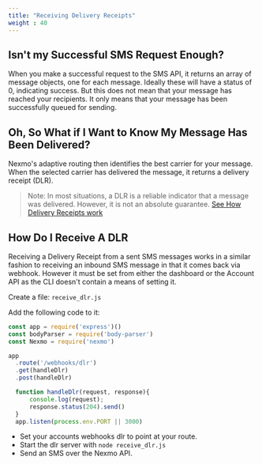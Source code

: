 ```yaml
---
title: "Receiving Delivery Receipts"
weight : 40
---
```


## Isn't my Successful SMS Request Enough?

When you make a successful request to the SMS API, it returns an array of message objects, one for each message. Ideally these will have a status of 0, indicating success. But this does not mean that your message has reached your recipients. It only means that your message has been successfully queued for sending.

## Oh, So What if I Want to Know My Message Has Been Delivered?

Nexmo's adaptive routing then identifies the best carrier for your message. When the selected carrier has delivered the message, it returns a delivery receipt (DLR).

> Note: In most situations, a DLR is a reliable indicator that a message was delivered. However, it is not an absolute guarantee. [See How Delivery Receipts work](https://developer.nexmo.com/messaging/sms/guides/delivery-receipts#how-delivery-receipts-work)

## How Do I Receive A DLR

Receiving a Delivery Receipt from a sent SMS messages works in a similar fashion to receiving an inbound SMS message in that it comes back via webhook. However it must be set from either the dashboard or the Account API as the CLI doesn't contain a means of setting it.

Create a file: `receive_dlr.js`

Add the following code to it:

```js
const app = require('express')()
const bodyParser = require('body-parser')
const Nexmo = require('nexmo')

app
  .route('/webhooks/dlr')
  .get(handleDlr)
  .post(handleDlr)

  function handleDlr(request, response){
      console.log(request);
      response.status(204).send()
  }
  app.listen(process.env.PORT || 3000)
```

* Set your accounts webhooks dlr to point at your route.
* Start the dlr server with `node receive_dlr.js`
* Send an SMS over the Nexmo API.